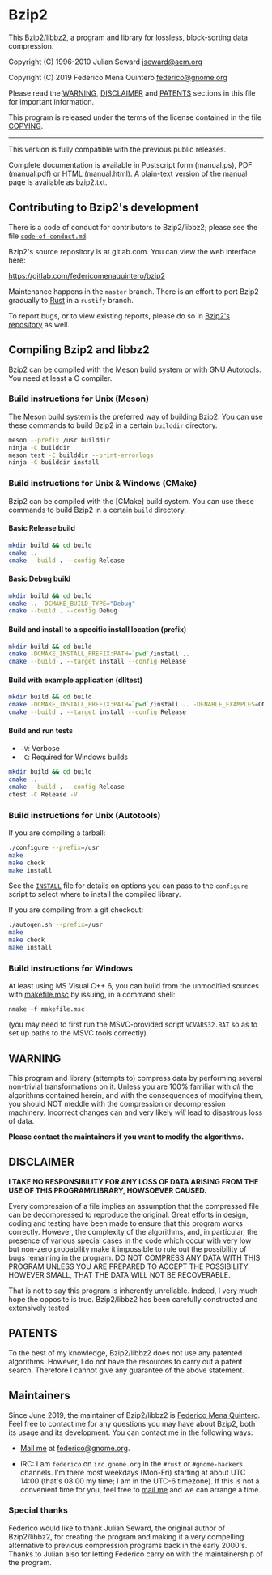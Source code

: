 Bzip2
=====

This Bzip2/libbz2, a program and library for lossless, block-sorting
data compression.

Copyright (C) 1996-2010 Julian Seward <jseward@acm.org>

Copyright (C) 2019 Federico Mena Quintero <federico@gnome.org>

Please read the [WARNING], [DISCLAIMER] and [PATENTS] sections in this
file for important information.

This program is released under the terms of the license contained
in the file [COPYING].

[WARNING]: #warning
[DISCLAIMER]: #disclaimer
[PATENTS]: #patents
[COPYING]: COPYING

------------------------------------------------------------------

This version is fully compatible with the previous public releases.

Complete documentation is available in Postscript form (manual.ps),
PDF (manual.pdf) or HTML (manual.html).  A plain-text version of the
manual page is available as bzip2.txt.

## Contributing to Bzip2's development

There is a code of conduct for contributors to Bzip2/libbz2; please
see the file [`code-of-conduct.md`][coc].

Bzip2's source repository is at gitlab.com.  You can view the web
interface here:

https://gitlab.com/federicomenaquintero/bzip2

Maintenance happens in the `master` branch.  There is an effort to port
Bzip2 gradually to [Rust] in a `rustify` branch.

To report bugs, or to view existing reports, please do so in [Bzip2's
repository][gitlab] as well.

[coc]: code-of-conduct.md
[gitlab]: https://gitlab.com/federicomenaquintero/bzip2/issues
[Rust]: https://www.rust-lang.org


## Compiling Bzip2 and libbz2

Bzip2 can be compiled with the [Meson] build system or with GNU
[Autotools].  You need at least a C compiler.

[Meson]: https://mesonbuild.com
[Autotools]: https://autotools.io/index.html

### Build instructions for Unix (Meson)

The [Meson] build system is the preferred way of building Bzip2.  You
can use these commands to build Bzip2 in a certain `builddir`
directory.

```sh
meson --prefix /usr builddir
ninja -C builddir
meson test -C builddir --print-errorlogs
ninja -C builddir install
```

### Build instructions for Unix & Windows (CMake)

Bzip2 can be compiled with the [CMake] build system.
You can use these commands to build Bzip2 in a certain `build` directory.

#### Basic Release build

```sh
mkdir build && cd build
cmake ..
cmake --build . --config Release
```

#### Basic Debug build

```sh
mkdir build && cd build
cmake .. -DCMAKE_BUILD_TYPE="Debug"
cmake --build . --config Debug
```

#### Build and install to a specific install location (prefix)

```sh
mkdir build && cd build
cmake -DCMAKE_INSTALL_PREFIX:PATH=`pwd`/install ..
cmake --build . --target install --config Release
```

#### Build with example application (dlltest)

```sh
mkdir build && cd build
cmake -DCMAKE_INSTALL_PREFIX:PATH=`pwd`/install .. -DENABLE_EXAMPLES=ON
cmake --build . --target install --config Release
```

#### Build and run tests

- `-V`: Verbose
- `-C`: Required for Windows builds

```sh
mkdir build && cd build
cmake ..
cmake --build . --config Release
ctest -C Release -V
```

### Build instructions for Unix (Autotools)

If you are compiling a tarball:

```sh
./configure --prefix=/usr
make
make check
make install
```

See the [`INSTALL`](INSTALL) file for details on options you can pass
to the `configure` script to select where to install the compiled
library.

If you are compiling from a git checkout:

```sh
./autogen.sh --prefix=/usr
make
make check
make install
```

### Build instructions for Windows

At least using MS Visual C++ 6, you can build from the unmodified
sources with [makefile.msc](makefile.msc) by issuing, in a command
shell:

```
nmake -f makefile.msc
```

(you may need to first run the MSVC-provided script `VCVARS32.BAT`
so as to set up paths to the MSVC tools correctly).

## WARNING

This program and library (attempts to) compress data by
performing several non-trivial transformations on it.
Unless you are 100% familiar with *all* the algorithms contained
herein, and with the consequences of modifying them, you should NOT
meddle with the compression or decompression machinery.  Incorrect
changes can and very likely *will* lead to disastrous loss of data.

**Please contact the maintainers if you want to modify the algorithms.**

## DISCLAIMER

**I TAKE NO RESPONSIBILITY FOR ANY LOSS OF DATA ARISING FROM THE
USE OF THIS PROGRAM/LIBRARY, HOWSOEVER CAUSED.**

Every compression of a file implies an assumption that the
compressed file can be decompressed to reproduce the original.
Great efforts in design, coding and testing have been made to
ensure that this program works correctly.  However, the complexity
of the algorithms, and, in particular, the presence of various
special cases in the code which occur with very low but non-zero
probability make it impossible to rule out the possibility of bugs
remaining in the program.  DO NOT COMPRESS ANY DATA WITH THIS
PROGRAM UNLESS YOU ARE PREPARED TO ACCEPT THE POSSIBILITY, HOWEVER
SMALL, THAT THE DATA WILL NOT BE RECOVERABLE.

That is not to say this program is inherently unreliable.
Indeed, I very much hope the opposite is true.  Bzip2/libbz2
has been carefully constructed and extensively tested.

## PATENTS

To the best of my knowledge, Bzip2/libbz2 does not use any patented
algorithms.  However, I do not have the resources to carry out a
patent search.  Therefore I cannot give any guarantee of the above
statement.

## Maintainers

Since June 2019, the maintainer of Bzip2/libbz2 is [Federico Mena
Quintero][federico].  Feel free to contact me for any questions you
may have about Bzip2, both its usage and its development.  You can
contact me in the following ways:

* [Mail me][mail] at federico@gnome.org.

* IRC: I am `federico` on `irc.gnome.org` in the `#rust` or
  `#gnome-hackers` channels.  I'm there most weekdays (Mon-Fri)
  starting at about UTC 14:00 (that's 08:00 my time; I am in the UTC-6
  timezone).  If this is not a convenient time for you, feel free to
  [mail me][mail] and we can arrange a time.

[mail]: mailto:federico@gnome.org
[federico]: https://people.gnome.org/~federico/

### Special thanks

Federico would like to thank Julian Seward, the original author of
Bzip2/libbz2, for creating the program and making it a very compelling
alternative to previous compression programs back in the early
2000's.  Thanks to Julian also for letting Federico carry on with the
maintainership of the program.
